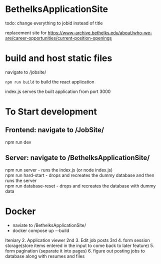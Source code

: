 # BethelksApplicationSite

todo: change everything to jobid instead of title

replacement site for https://www-archive.bethelks.edu/about/who-we-are/career-opportunities/current-position-openings

# build and host static files

navigate to /jobsite/

`npm run build` to build the react application

index.js serves the built application from port 3000

# To Start development
Frontend: navigate to /JobSite/ 
-
npm run dev

Server: navigate to /BethelksApplicationSite/ 
-
npm run server - runs the index.js (or node index.js)\
npm run hard-start - drops and recreates the dummy database and then runs the server \
npm run database-reset - drops and recreates the database with dummy data

# Docker
- naviate to /BethelksApplicationSite/
- docker compose up --build

Iteniary 
2. Application viewer 2nd
3. Edit job posts 3rd
4. form session storage(store items entered in the input to come back to later feature)
5. form pagination (separate it into pages)
6. figure out posting jobs to database along with resumes and files
